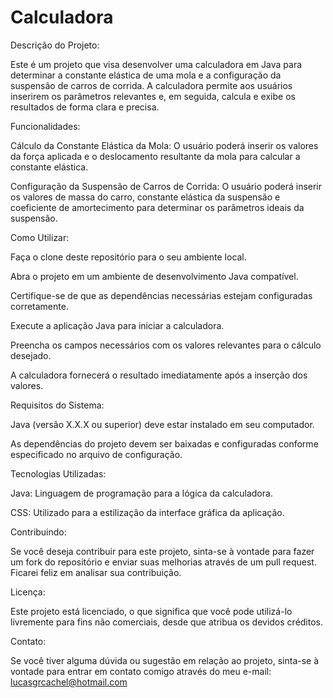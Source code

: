 # Calculadora
Descrição do Projeto:

Este é um projeto que visa desenvolver uma calculadora em Java para determinar a constante elástica de uma mola e a configuração da suspensão de carros de corrida. A calculadora permite aos usuários inserirem os parâmetros relevantes e, em seguida, calcula e exibe os resultados de forma clara e precisa.

Funcionalidades:

Cálculo da Constante Elástica da Mola: O usuário poderá inserir os valores da força aplicada e o deslocamento resultante da mola para calcular a constante elástica.

Configuração da Suspensão de Carros de Corrida: O usuário poderá inserir os valores de massa do carro, constante elástica da suspensão e coeficiente de amortecimento para determinar os parâmetros ideais da suspensão.

Como Utilizar:

Faça o clone deste repositório para o seu ambiente local.

Abra o projeto em um ambiente de desenvolvimento Java compatível.

Certifique-se de que as dependências necessárias estejam configuradas corretamente.

Execute a aplicação Java para iniciar a calculadora.

Preencha os campos necessários com os valores relevantes para o cálculo desejado.

A calculadora fornecerá o resultado imediatamente após a inserção dos valores.

Requisitos do Sistema:

Java (versão X.X.X ou superior) deve estar instalado em seu computador.

As dependências do projeto devem ser baixadas e configuradas conforme especificado no arquivo de configuração.

Tecnologias Utilizadas:

Java: Linguagem de programação para a lógica da calculadora.

CSS: Utilizado para a estilização da interface gráfica da aplicação.

Contribuindo:

Se você deseja contribuir para este projeto, sinta-se à vontade para fazer um fork do repositório e enviar suas melhorias através de um pull request. Ficarei feliz em analisar sua contribuição.

Licença:

Este projeto está licenciado, o que significa que você pode utilizá-lo livremente para fins não comerciais, desde que atribua os devidos créditos.

Contato:

Se você tiver alguma dúvida ou sugestão em relação ao projeto, sinta-se à vontade para entrar em contato comigo através do meu e-mail: lucasgrcachel@hotmail.com

